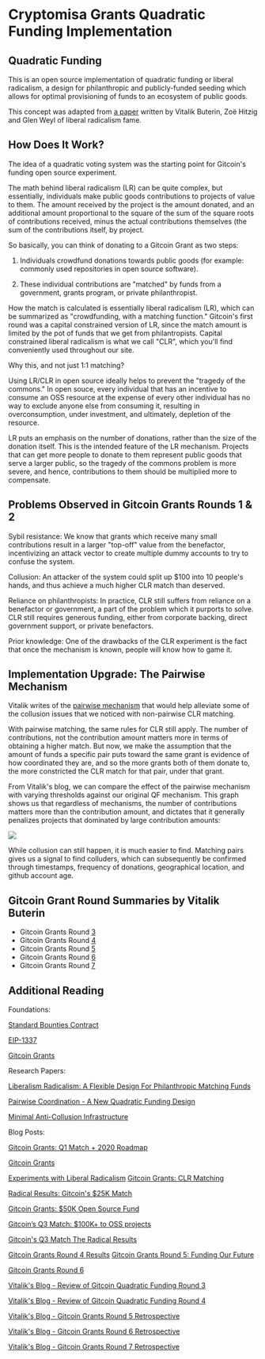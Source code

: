 # Cryptomisa Grants Quadratic Funding Implementation

## Quadratic Funding

This is an open source implementation of quadratic funding or liberal radicalism, a design for philanthropic and publicly-funded seeding which allows for optimal provisioning of funds to an ecosystem of public goods. 

This concept was adapted from [a paper](https://poseidon01.ssrn.com/delivery.php?ID=660029082067073116118109064122080113007059056088020045126118025097091089104095118005013117053102018063007119114004031115071017112038078013065115004125088127124090068088040053112098119108124088124100127091000084029019003094031089072104067086002002114101&EXT=pdf) written by Vitalik Buterin, Zoë Hitzig and Glen Weyl of liberal radicalism fame.

## How Does It Work?

The idea of a quadratic voting system was the starting point for Gitcoin's funding open source experiment.

The math behind liberal radicalism (LR) can be quite complex, but essentially, individuals make public goods contributions to projects of value to them. The amount received by the project is the amount donated, and an additional amount proportional to the square of the sum of the square roots of contributions received, minus the actual contributions themselves (the sum of the contributions itself, by project.

So basically, you can think of donating to a Gitcoin Grant as two steps:

1. Individuals crowdfund donations towards public goods (for example: commonly used repositories in open source software).

2. These individual contributions are "matched" by funds from a government, grants program, or private philanthropist.

How the match is calculated is essentially liberal radicalism (LR), which can be summarized as "crowdfunding, with a matching function." Gitcoin's first round was a capital constrained version of LR, since the match amount is limited by the pot of funds that we get from philantropists. Capital constrained liberal radicalism is what we call "CLR", which you'll find conveniently used throughout our site.

Why this, and not just 1:1 matching? 

Using LR/CLR in open source ideally helps to prevent the "tragedy of the commons." In open souce, every individual that has an incentive to consume an OSS resource at the expense of every other individual has no way to exclude anyone else from consuming it, resulting in overconsumption, under investment, and ultimately, depletion of the resource.

LR puts an emphasis on the number of donations, rather than the size of the donation itself. This is the intended feature of the LR mechanism. Projects that can get more people to donate to them represent public goods that serve a larger public, so the tragedy of the commons problem is more severe, and hence, contributions to them should be multiplied more to compensate. 

## Problems Observed in Gitcoin Grants Rounds 1 & 2

Sybil resistance: We know that grants which receive many small contributions result in a larger "top-off" value from the benefactor, incentivizing an attack vector to create multiple dummy accounts to try to confuse the system.

Collusion: An attacker of the system could split up $100 into 10 people's hands, and thus achieve a much higher CLR match than deserved.

Reliance on philanthropists: In practice, CLR still suffers from reliance on a benefactor or government, a part of the problem which it purports to solve. CLR still requires generous funding, either from corporate backing, direct government support, or private benefactors.

Prior knowledge: One of the drawbacks of the CLR experiment is the fact that once the mechanism is known, people will know how to game it.

## Implementation Upgrade: The Pairwise Mechanism

Vitalik writes of the [pairwise mechanism](https://ethresear.ch/t/pairwise-coordination-subsidies-a-new-quadratic-funding-design/5553/9) that would help alleviate some of the collusion issues that we noticed with non-pairwise CLR matching.

With pairwise matching, the same rules for CLR still apply. The number of contributions, not the contribution amount matters more in terms of obtaining a higher match. But now, we make the assumption that the amount of funds a specific pair puts toward the same grant is evidence of how coordinated they are, and so the more grants both of them donate to, the more constricted the CLR match for that pair, under that grant. 

From Vitalik's blog, we can compare the effect of the pairwise mechanism with varying thresholds against our original QF mechanism. This graph shows us that regardless of mechanisms, the number of contributions matters more than the contribution amount, and dictates that it generally penalizes projects that dominated by large contribution amounts:

<img src="https://user-images.githubusercontent.com/7516920/94086294-639c7400-fdbf-11ea-840e-a49c3593ff0d.png">

While collusion can still happen, it is much easier to find. Matching pairs gives us a signal to find colluders, which can subsequently be confirmed through timestamps, frequency of donations, geographical location, and github account age.

## Gitcoin Grant Round Summaries by Vitalik Buterin

- Gitcoin Grants Round [3](https://vitalik.ca/general/2019/10/24/gitcoin.html)
- Gitcoin Grants Round [4](https://vitalik.ca/general/2020/01/28/round4.html)
- Gitcoin Grants Round [5](https://vitalik.ca/general/2020/04/30/round5.html)
- Gitcoin Grants Round [6](https://vitalik.ca/general/2020/07/21/round6.html)
- Gitcoin Grants Round [7](https://vitalik.ca/general/2020/10/18/round7.html)

## Additional Reading

Foundations:

[Standard Bounties Contract](https://github.com/Bounties-Network/StandardBounties)

[EIP-1337](https://github.com/ethereum/EIPs/pull/1337)

[Gitcoin Grants](https://github.com/gitcoinco/grants1337)

Research Papers: 

[Liberalism Radicalism: A Flexible Design For Philanthropic Matching Funds](https://poseidon01.ssrn.com/delivery.php?ID=660029082067073116118109064122080113007059056088020045126118025097091089104095118005013117053102018063007119114004031115071017112038078013065115004125088127124090068088040053112098119108124088124100127091000084029019003094031089072104067086002002114101&EXT=pdf)

[Pairwise Coordination - A New Quadratic Funding Design](https://ethresear.ch/t/pairwise-coordination-subsidies-a-new-quadratic-funding-design/5553/9)

[Minimal Anti-Collusion Infrastructure](https://ethresear.ch/t/minimal-anti-collusion-infrastructure/5413/2)

Blog Posts:

[Gitcoin Grants: Q1 Match + 2020 Roadmap](https://gitcoin.co/blog/gitcoin-grants-2020/)

[Gitcoin Grants](https://gitcoin.co/blog/gitcoin-grants/)

[Experiments with Liberal Radicalism](https://gitcoin.co/blog/experiments-with-liberal-radicalism/)
[Gitcoin Grants: CLR Matching](https://gitcoin.co/blog/gitcoin-grants-clr-matching/)

[Radical Results: Gitcoin's $25K Match](https://gitcoin.co/blog/radical-results-gitcoins-25k-match/)

[Gitcoin Grants: $50K Open Source Fund](https://gitcoin.co/blog/gitcoin-grants-50k-open-source-fund/)

[Gitcoin’s Q3 Match: $100K+ to OSS projects](https://gitcoin.co/blog/gitcoins-q3-match-100k-to-oss-projects/)

[Gitcoin's Q3 Match The Radical Results](https://gitcoin.co/blog/gitcoins-q3-match/)

[Gitcoin Grants Round 4 Results](https://gitcoin.co/blog/gitcoin-grants-round-4/)
[
Gitcoin Grants Round 5: Funding Our Future](https://gitcoin.co/blog/gitcoin-grants-round-5-funding-our-future/)

[Gitcoin Grants Round 6](https://gitcoin.co/blog/gitcoin-grants-round-6/)

[Vitalik's Blog - Review of Gitcoin Quadratic Funding Round 3](https://vitalik.ca/general/2019/10/24/gitcoin.html)

[Vitalik's Blog - Review of Gitcoin Quadratic Funding Round 4](https://vitalik.ca/general/2020/01/28/round4.html)

[Vitalik's Blog - Gitcoin Grants Round 5 Retrospective](https://vitalik.ca/general/2020/04/30/round5.html)

[Vitalik's Blog - Gitcoin Grants Round 6 Retrospective](https://vitalik.ca/general/2020/07/21/round6.html)

[Vitalik's Blog - Gitcoin Grants Round 7 Retrospective](https://vitalik.ca/general/2020/10/18/round7.html)
